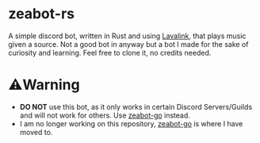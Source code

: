 # zeabot-rs
A simple discord bot, written in Rust and using [Lavalink](https://github.com/lavalink-devs/Lavalink), that plays music given a source. Not a good bot in anyway but a bot I made for the sake of curiosity and learning. Feel free to clone it, no credits needed.

# ⚠️Warning
- **DO NOT** use this bot, as it only works in certain Discord Servers/Guilds and will not work for others. Use [zeabot-go](https://github.com/Zead0n/zeabot-go) instead.
- I am no longer working on this repository, [zeabot-go](https://github.com/Zead0n/zeabot-go) is where I have moved to.
